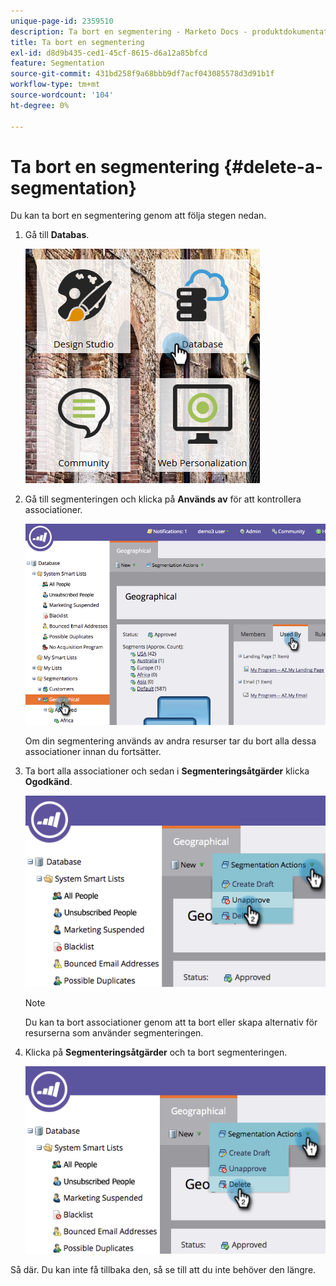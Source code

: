 ```yaml
---
unique-page-id: 2359510
description: Ta bort en segmentering - Marketo Docs - produktdokumentation
title: Ta bort en segmentering
exl-id: d8d9b435-ced1-45cf-8615-d6a12a85bfcd
feature: Segmentation
source-git-commit: 431bd258f9a68bbb9df7acf043085578d3d91b1f
workflow-type: tm+mt
source-wordcount: '104'
ht-degree: 0%

---
```


# Ta bort en segmentering {#delete-a-segmentation}

Du kan ta bort en segmentering genom att följa stegen nedan.

1. Gå till **Databas**.

   ![](assets/image2017-3-28-14-3a55-3a26.png)

1. Gå till segmenteringen och klicka på **Används av** för att kontrollera associationer.

   ![](assets/image2017-3-28-15-3a51-3a8.png)

   Om din segmentering används av andra resurser tar du bort alla dessa associationer innan du fortsätter.

1. Ta bort alla associationer och sedan i **Segmenteringsåtgärder** klicka **Ogodkänd**.

   ![](assets/image2017-3-28-15-3a51-3a30.png)

   >[!NOTE]
   >
   >Du kan ta bort associationer genom att ta bort eller skapa alternativ för resurserna som använder segmenteringen.

1. Klicka på **Segmenteringsåtgärder** och ta bort segmenteringen.

   ![](assets/image2017-3-28-15-3a51-3a46.png)

Så där. Du kan inte få tillbaka den, så se till att du inte behöver den längre.
